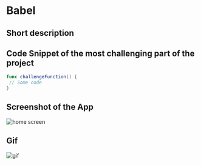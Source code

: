 # Babel

## Short description


## Code Snippet of the most challenging part of the project 

```swift
func challengeFunction() {
 // Some code
}
```

## Screenshot of the App

![home screen](Assets/homescreen.png)

## Gif

![gif](Assets/app.gif)
